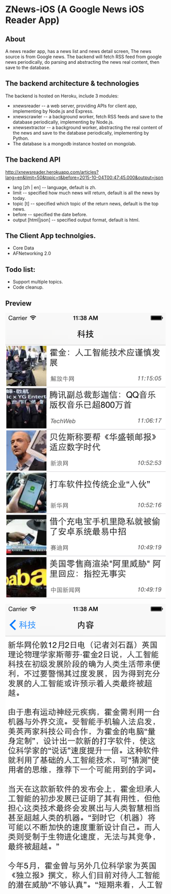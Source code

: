 ZNews-iOS (A Google News iOS Reader App)
=========
About
---------
A news reader app, has a news list and news detail screen, The news source is from Google news.
The backend will fetch RSS feed from google news periodically, do parsing and abstracting the news real content, then save to the database. 


The backend architecture & technologies
---------
The backend is hosted on Heroku, include 3 modules:
* xnewsreader -- a web server, providing APIs for client app, implementing by Node.js and Express.
* xnewscrawler -- a background worker, fetch RSS feeds and save to the database periodically, implementing by Node.js.
* xnewsextractor -- a background worker, abstracting the real content of the news and save to the database periodically, implementing by Python.
* The database is a mongodb instance hosted on mongolab.

The backend API
----------
http://xnewsreader.herokuapp.com/articles?lang=en&limit=50&topic=t&before=2015-10-04T00:47:45.000&output=json
* lang [zh | en] -- language, default is zh. 
* limit -- specified how much news will return, default is all the news by today.
* topic [t] -- specified which topic of the return news, default is the top news.
* before -- specified the date before.
* output [html|json] -- specified output format, default is html.

The Client App technolgies.
----------
* Core Data
* AFNetworking 2.0

Todo list:
-----------
* Support multiple topics.
* Code cleanup.

Preview
----------
![github](https://raw.githubusercontent.com/FrankZheng/ZNews-iOS/master/screenshots/1.png "github")

![github](https://raw.githubusercontent.com/FrankZheng/ZNews-iOS/master/screenshots/2.png "github")




